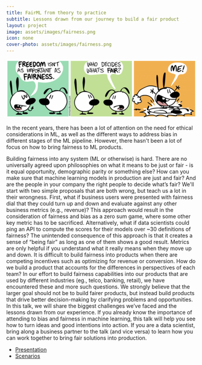 ```yaml
---
title: FairML from theory to practice
subtitle: Lessons drawn from our journey to build a fair product
layout: project
image: assets/images/fairness.png
icon: none
cover-photo: assets/images/fairness.png
---
```


![](../assets/images/fairness.png)

In the recent years, there has been a lot of attention on the need for ethical considerations in ML, as well as the different ways to address bias in different stages of the ML pipeline. However, there hasn't been a lot of focus on how to bring fairness to ML products.

Building fairness into any system (ML or otherwise) is hard. There are no universally agreed upon philosophies on what it means to be just or fair - is it equal opportunity, demographic parity or something else? How can you make sure that machine learning models in production are just and fair? And are the people in your company the right people to decide what’s fair? We'll start with two simple proposals that are both wrong, but teach us a lot in their wrongness.
First, what if business users were presented with fairness dial that they could turn up and down and evaluate against any other business metrics (e.g., revenue)? This approach would result in the consideration of  fairness and bias as a zero sum game, where some other key metric has to be sacrificed.
Alternatively, what if data scientists could ping an API to compute the scores for their models over ~30 definitions of fairness? The unintended consequence of this approach is that it creates a sense of “being fair” as long as one of them shows a good result. Metrics are only helpful if you understand what it really means when they move up and down.
It is difficult to build fairness into products when there are competing incentives such as optimizing for revenue or conversion. How do we build a product that accounts for the differences in perspectives of each team? In our effort to build fairness capabilities into our products that are used by different industries (eg., telco, banking, retail), we have encountered these and more such questions. We strongly believe that the larger goal should not be to build fairer products, but instead build products that drive better decision-making by clarifying problems and opportunities. In this talk, we will share the biggest challenges we’ve faced and the lessons drawn from our experience.
If you already know the importance of attending to bias and fairness in machine learning, this talk will help you see how to turn ideas and good intentions into action. If you are a data scientist, bring along a business partner to the talk (and vice versa) to learn how you can work together to bring fair solutions into production.

* [Presentation](https://github.com/divSivasankaran/divSivasankaran.github.io/blob/master/assets/documents/FairML_%20from%20theory%20to%20practice.pdf)
* [Scenarios](https://github.com/divSivasankaran/divSivasankaran.github.io/blob/master/assets/documents/Scenarios%20-%20FairML%20Womxn%20in%20Datascience%20worskhop%20.pdf)
